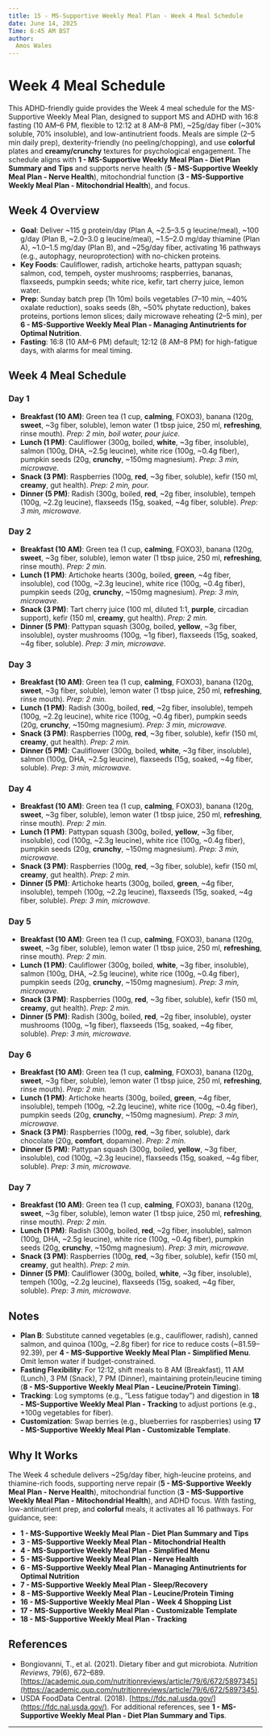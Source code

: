 ```yaml
---
title: 15 - MS-Supportive Weekly Meal Plan - Week 4 Meal Schedule
date: June 14, 2025
Time: 6:45 AM BST
author:
  Amos Wales
---
```


# Week 4 Meal Schedule

This ADHD-friendly guide provides the Week 4 meal schedule for the MS-Supportive Weekly Meal Plan, designed to support MS and ADHD with 16:8 fasting (10 AM–6 PM, flexible to 12:12 at 8 AM–8 PM), ~25g/day fiber (~30% soluble, 70% insoluble), and low-antinutrient foods. Meals are simple (2–5 min daily prep), dexterity-friendly (no peeling/chopping), and use **colorful** plates and **creamy/crunchy** textures for psychological engagement. The schedule aligns with **1 - MS-Supportive Weekly Meal Plan - Diet Plan Summary and Tips** and supports nerve health (**5 - MS-Supportive Weekly Meal Plan - Nerve Health**), mitochondrial function (**3 - MS-Supportive Weekly Meal Plan - Mitochondrial Health**), and focus.

## Week 4 Overview

- **Goal**: Deliver ~115 g protein/day (Plan A, ~2.5–3.5 g leucine/meal), ~100 g/day (Plan B, ~2.0–3.0 g leucine/meal), ~1.5–2.0 mg/day thiamine (Plan A), ~1.0–1.5 mg/day (Plan B), and ~25g/day fiber, activating 16 pathways (e.g., autophagy, neuroprotection) with no-chicken proteins.
- **Key Foods**: Cauliflower, radish, artichoke hearts, pattypan squash; salmon, cod, tempeh, oyster mushrooms; raspberries, bananas, flaxseeds, pumpkin seeds; white rice, kefir, tart cherry juice, lemon water.
- **Prep**: Sunday batch prep (1h 10m) boils vegetables (7–10 min, ~40% oxalate reduction), soaks seeds (8h, ~50% phytate reduction), bakes proteins, portions lemon slices; daily microwave reheating (2–5 min), per **6 - MS-Supportive Weekly Meal Plan - Managing Antinutrients for Optimal Nutrition**.
- **Fasting**: 16:8 (10 AM–6 PM) default; 12:12 (8 AM–8 PM) for high-fatigue days, with alarms for meal timing.

## Week 4 Meal Schedule

### Day 1
- **Breakfast (10 AM)**: Green tea (1 cup, **calming**, FOXO3), banana (120g, **sweet**, ~3g fiber, soluble), lemon water (1 tbsp juice, 250 ml, **refreshing**, rinse mouth). *Prep: 2 min, boil water, pour juice.*
- **Lunch (1 PM)**: Cauliflower (300g, boiled, **white**, ~3g fiber, insoluble), salmon (100g, DHA, ~2.5g leucine), white rice (100g, ~0.4g fiber), pumpkin seeds (20g, **crunchy**, ~150mg magnesium). *Prep: 3 min, microwave.*
- **Snack (3 PM)**: Raspberries (100g, **red**, ~3g fiber, soluble), kefir (150 ml, **creamy**, gut health). *Prep: 2 min, pour.*
- **Dinner (5 PM)**: Radish (300g, boiled, **red**, ~2g fiber, insoluble), tempeh (100g, ~2.2g leucine), flaxseeds (15g, soaked, ~4g fiber, soluble). *Prep: 3 min, microwave.*

### Day 2
- **Breakfast (10 AM)**: Green tea (1 cup, **calming**, FOXO3), banana (120g, **sweet**, ~3g fiber, soluble), lemon water (1 tbsp juice, 250 ml, **refreshing**, rinse mouth). *Prep: 2 min.*
- **Lunch (1 PM)**: Artichoke hearts (300g, boiled, **green**, ~4g fiber, insoluble), cod (100g, ~2.3g leucine), white rice (100g, ~0.4g fiber), pumpkin seeds (20g, **crunchy**, ~150mg magnesium). *Prep: 3 min, microwave.*
- **Snack (3 PM)**: Tart cherry juice (100 ml, diluted 1:1, **purple**, circadian support), kefir (150 ml, **creamy**, gut health). *Prep: 2 min.*
- **Dinner (5 PM)**: Pattypan squash (300g, boiled, **yellow**, ~3g fiber, insoluble), oyster mushrooms (100g, ~1g fiber), flaxseeds (15g, soaked, ~4g fiber, soluble). *Prep: 3 min, microwave.*

### Day 3
- **Breakfast (10 AM)**: Green tea (1 cup, **calming**, FOXO3), banana (120g, **sweet**, ~3g fiber, soluble), lemon water (1 tbsp juice, 250 ml, **refreshing**, rinse mouth). *Prep: 2 min.*
- **Lunch (1 PM)**: Radish (300g, boiled, **red**, ~2g fiber, insoluble), tempeh (100g, ~2.2g leucine), white rice (100g, ~0.4g fiber), pumpkin seeds (20g, **crunchy**, ~150mg magnesium). *Prep: 3 min, microwave.*
- **Snack (3 PM)**: Raspberries (100g, **red**, ~3g fiber, soluble), kefir (150 ml, **creamy**, gut health). *Prep: 2 min.*
- **Dinner (5 PM)**: Cauliflower (300g, boiled, **white**, ~3g fiber, insoluble), salmon (100g, DHA, ~2.5g leucine), flaxseeds (15g, soaked, ~4g fiber, soluble). *Prep: 3 min, microwave.*

### Day 4
- **Breakfast (10 AM)**: Green tea (1 cup, **calming**, FOXO3), banana (120g, **sweet**, ~3g fiber, soluble), lemon water (1 tbsp juice, 250 ml, **refreshing**, rinse mouth). *Prep: 2 min.*
- **Lunch (1 PM)**: Pattypan squash (300g, boiled, **yellow**, ~3g fiber, insoluble), cod (100g, ~2.3g leucine), white rice (100g, ~0.4g fiber), pumpkin seeds (20g, **crunchy**, ~150mg magnesium). *Prep: 3 min, microwave.*
- **Snack (3 PM)**: Raspberries (100g, **red**, ~3g fiber, soluble), kefir (150 ml, **creamy**, gut health). *Prep: 2 min.*
- **Dinner (5 PM)**: Artichoke hearts (300g, boiled, **green**, ~4g fiber, insoluble), tempeh (100g, ~2.2g leucine), flaxseeds (15g, soaked, ~4g fiber, soluble). *Prep: 3 min, microwave.*

### Day 5
- **Breakfast (10 AM)**: Green tea (1 cup, **calming**, FOXO3), banana (120g, **sweet**, ~3g fiber, soluble), lemon water (1 tbsp juice, 250 ml, **refreshing**, rinse mouth). *Prep: 2 min.*
- **Lunch (1 PM)**: Cauliflower (300g, boiled, **white**, ~3g fiber, insoluble), salmon (100g, DHA, ~2.5g leucine), white rice (100g, ~0.4g fiber), pumpkin seeds (20g, **crunchy**, ~150mg magnesium). *Prep: 3 min, microwave.*
- **Snack (3 PM)**: Raspberries (100g, **red**, ~3g fiber, soluble), kefir (150 ml, **creamy**, gut health). *Prep: 2 min.*
- **Dinner (5 PM)**: Radish (300g, boiled, **red**, ~2g fiber, insoluble), oyster mushrooms (100g, ~1g fiber), flaxseeds (15g, soaked, ~4g fiber, soluble). *Prep: 3 min, microwave.*

### Day 6
- **Breakfast (10 AM)**: Green tea (1 cup, **calming**, FOXO3), banana (120g, **sweet**, ~3g fiber, soluble), lemon water (1 tbsp juice, 250 ml, **refreshing**, rinse mouth). *Prep: 2 min.*
- **Lunch (1 PM)**: Artichoke hearts (300g, boiled, **green**, ~4g fiber, insoluble), tempeh (100g, ~2.2g leucine), white rice (100g, ~0.4g fiber), pumpkin seeds (20g, **crunchy**, ~150mg magnesium). *Prep: 3 min, microwave.*
- **Snack (3 PM)**: Raspberries (100g, **red**, ~3g fiber, soluble), dark chocolate (20g, **comfort**, dopamine). *Prep: 2 min.*
- **Dinner (5 PM)**: Pattypan squash (300g, boiled, **yellow**, ~3g fiber, insoluble), cod (100g, ~2.3g leucine), flaxseeds (15g, soaked, ~4g fiber, soluble). *Prep: 3 min, microwave.*

### Day 7
- **Breakfast (10 AM)**: Green tea (1 cup, **calming**, FOXO3), banana (120g, **sweet**, ~3g fiber, soluble), lemon water (1 tbsp juice, 250 ml, **refreshing**, rinse mouth). *Prep: 2 min.*
- **Lunch (1 PM)**: Radish (300g, boiled, **red**, ~2g fiber, insoluble), salmon (100g, DHA, ~2.5g leucine), white rice (100g, ~0.4g fiber), pumpkin seeds (20g, **crunchy**, ~150mg magnesium). *Prep: 3 min, microwave.*
- **Snack (3 PM)**: Raspberries (100g, **red**, ~3g fiber, soluble), kefir (150 ml, **creamy**, gut health). *Prep: 2 min.*
- **Dinner (5 PM)**: Cauliflower (300g, boiled, **white**, ~3g fiber, insoluble), tempeh (100g, ~2.2g leucine), flaxseeds (15g, soaked, ~4g fiber, soluble). *Prep: 3 min, microwave.*

## Notes
- **Plan B**: Substitute canned vegetables (e.g., cauliflower, radish), canned salmon, and quinoa (100g, ~2.8g fiber) for rice to reduce costs (~$81.59–$92.39), per **4 - MS-Supportive Weekly Meal Plan - Simplified Menu**. Omit lemon water if budget-constrained.
- **Fasting Flexibility**: For 12:12, shift meals to 8 AM (Breakfast), 11 AM (Lunch), 3 PM (Snack), 7 PM (Dinner), maintaining protein/leucine timing (**8 - MS-Supportive Weekly Meal Plan - Leucine/Protein Timing**).
- **Tracking**: Log symptoms (e.g., “Less fatigue today”) and digestion in **18 - MS-Supportive Weekly Meal Plan - Tracking** to adjust portions (e.g., +100g vegetables for fiber).
- **Customization**: Swap berries (e.g., blueberries for raspberries) using **17 - MS-Supportive Weekly Meal Plan - Customizable Template**.

## Why It Works

The Week 4 schedule delivers ~25g/day fiber, high-leucine proteins, and thiamine-rich foods, supporting nerve repair (**5 - MS-Supportive Weekly Meal Plan - Nerve Health**), mitochondrial function (**3 - MS-Supportive Weekly Meal Plan - Mitochondrial Health**), and ADHD focus. With fasting, low-antinutrient prep, and **colorful** meals, it activates all 16 pathways. For guidance, see:
- **1 - MS-Supportive Weekly Meal Plan - Diet Plan Summary and Tips**
- **3 - MS-Supportive Weekly Meal Plan - Mitochondrial Health**
- **4 - MS-Supportive Weekly Meal Plan - Simplified Menu**
- **5 - MS-Supportive Weekly Meal Plan - Nerve Health**
- **6 - MS-Supportive Weekly Meal Plan - Managing Antinutrients for Optimal Nutrition**
- **7 - MS-Supportive Weekly Meal Plan - Sleep/Recovery**
- **8 - MS-Supportive Weekly Meal Plan - Leucine/Protein Timing**
- **16 - MS-Supportive Weekly Meal Plan - Week 4 Shopping List**
- **17 - MS-Supportive Weekly Meal Plan - Customizable Template**
- **18 - MS-Supportive Weekly Meal Plan - Tracking**

## References

- Bongiovanni, T., et al. (2021). Dietary fiber and gut microbiota. *Nutrition Reviews*, 79(6), 672–689. [https://academic.oup.com/nutritionreviews/article/79/6/672/5897345](https://academic.oup.com/nutritionreviews/article/79/6/672/5897345).
- USDA FoodData Central. (2018). [https://fdc.nal.usda.gov/](https://fdc.nal.usda.gov/).
For additional references, see **1 - MS-Supportive Weekly Meal Plan - Diet Plan Summary and Tips**.

---